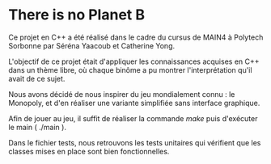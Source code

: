 # There is no Planet B

Ce projet en C++ a été réalisé dans le cadre du cursus de MAIN4 à Polytech Sorbonne par Séréna Yaacoub et Catherine Yong. 

L'objectif de ce projet était d'appliquer les connaissances acquises en C++ dans un thème libre, où chaque binôme a pu montrer l'interprétation qu'il avait de ce sujet.

Nous avons décidé de nous inspirer du jeu mondialement connu : le Monopoly, et d'en réaliser une variante simplifiée sans interface graphique.

Afin de jouer au jeu, il suffit de réaliser la commande *make* puis d'exécuter le main ( ./main ). 

Dans le fichier tests, nous retrouvons les tests unitaires qui vérifient que les classes mises en place sont bien fonctionnelles.
